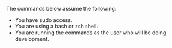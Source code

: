 The commands below assume the following:

- You have sudo access.
- You are using a bash or zsh shell.
- You are running the commands as the user who will be doing development.
